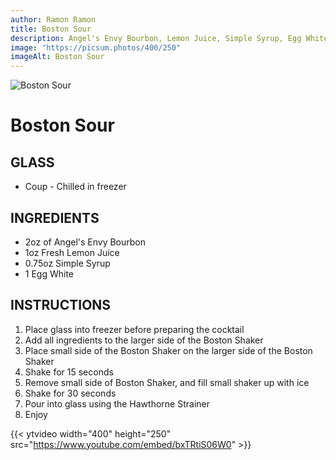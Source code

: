 ```yaml
---
author: Ramon Ramon
title: Boston Sour
description: Angel's Envy Bourbon, Lemon Juice, Simple Syrup, Egg White
image: "https://picsum.photos/400/250"
imageAlt: Boston Sour
---
```


![Boston Sour](https://picsum.photos/400/250 "Picture of Boston Sour")

# Boston Sour

## GLASS

-   Coup - Chilled in freezer

## INGREDIENTS

-   2oz of Angel's Envy Bourbon
-   1oz Fresh Lemon Juice
-   0.75oz Simple Syrup
-   1 Egg White

## INSTRUCTIONS

1. Place glass into freezer before preparing the cocktail
2. Add all ingredients to the larger side of the Boston Shaker
3. Place small side of the Boston Shaker on the larger side of the Boston Shaker
4. Shake for 15 seconds
5. Remove small side of Boston Shaker, and fill small shaker up with ice
6. Shake for 30 seconds
7. Pour into glass using the Hawthorne Strainer
8. Enjoy

{{< ytvideo width="400" height="250" src="https://www.youtube.com/embed/bxTRtiS06W0" >}}
